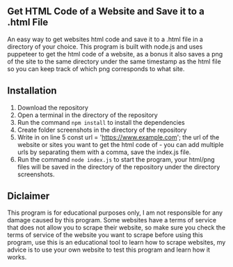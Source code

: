 ## Get HTML Code of a Website and Save it to a .html File
An easy way to get websites html code and save it to a .html file in a directory of your choice.
This program is built with node.js and uses puppeteer to get the html code of a website, as a bonus it also saves a png of the site to the same directory under the same timestamp as the html file so you can keep track of which png corresponds to what site.
## Installation
1. Download the repository
2. Open a terminal in the directory of the repository
3. Run the command `npm install` to install the dependencies
4. Create folder screenshots in the directory of the repository
5. Write in on line 5 const url = 'https://www.example.com'; the url of the website or sites you want to get the html code of - you can add multiple urls by separating them with a comma, save the index.js file.
5. Run the command `node index.js` to start the program, your html/png files will be saved in the directory of the repository under the directory screenshots.

## Diclaimer
This program is for educational purposes only, I am not responsible for any damage caused by this program. Some websites have a terms of service that does not allow you to scrape their website, so make sure you check the terms of service of the website you want to scrape before using this program, use this is an educational tool to learn how to scrape websites, my advice is to use your own website to test this program and learn how it works. 